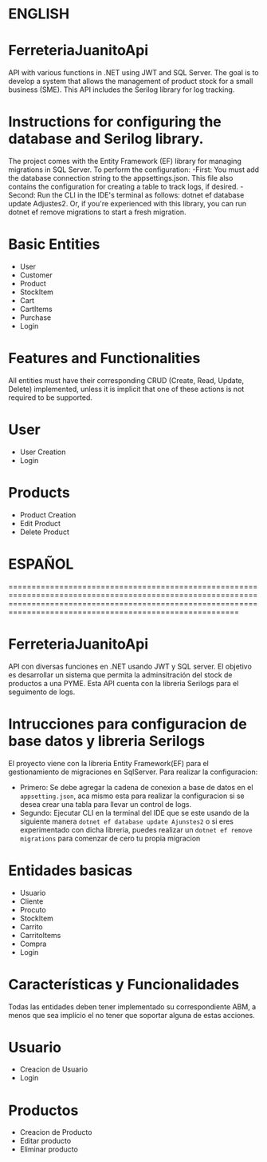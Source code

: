 ENGLISH
====================================================================================================================================================================================================================
# FerreteriaJuanitoApi
API with various functions in .NET using JWT and SQL Server. 
The goal is to develop a system that allows the management of product stock for a small business (SME).
This API includes the Serilog library for log tracking.

# Instructions for configuring the database and Serilog library.
The project comes with the Entity Framework (EF) library for managing migrations in SQL Server.
To perform the configuration:
-First: You must add the database connection string to the appsettings.json. This file also contains the configuration for creating a table to track logs, if desired.
-Second: Run the CLI in the IDE's terminal as follows: dotnet ef database update Adjustes2. Or, if you're experienced with this library, you can run dotnet ef remove migrations to start a fresh migration.

# Basic Entities
- User
- Customer
- Product
- StockItem
- Cart
- CartItems
- Purchase
- Login

# Features and Functionalities
All entities must have their corresponding CRUD (Create, Read, Update, Delete) implemented, unless it is implicit that one of these actions is not required to be supported.

# User
- User Creation
- Login

# Products
- Product Creation
- Edit Product
- Delete Product




# ESPAÑOL
====================================================================================================================================================================================================================
# FerreteriaJuanitoApi
API con diversas funciones en .NET usando JWT y SQL server.
El objetivo es desarrollar un sistema que permita la adminsitración del stock de productos a una PYME.
Esta API cuenta con la libreria Serilogs para el seguimento de logs.

# Intrucciones para configuracion de base datos y libreria Serilogs
El proyecto viene con la libreria Entity Framework(EF) para el gestionamiento de migraciones en SqlServer.
Para realizar la configuracion:
- Primero: Se debe agregar la cadena de conexion a base de datos en el `appsetting.json`, aca mismo esta para realizar la configuracion si se desea crear una tabla para llevar un control de logs.
- Segundo: Ejecutar CLI en la terminal del IDE que se este usando de la siguiente manera `dotnet ef database update Ajunstes2` o si eres experimentado con dicha libreria, puedes realizar un `dotnet ef remove migrations` para comenzar de cero tu propia migracion

# Entidades basicas
  - Usuario
  - Cliente
  - Procuto
  - StockItem
  - Carrito
  - CarritoItems
  - Compra
  - Login

  # Características y Funcionalidades
  Todas las entidades deben tener implementado su correspondiente ABM, a menos que sea implício el no tener que soportar alguna de estas acciones.

  # Usuario
  - Creacion de Usuario
  - Login

  # Productos
  - Creacion de Producto
  - Editar producto
  - Eliminar producto
  
